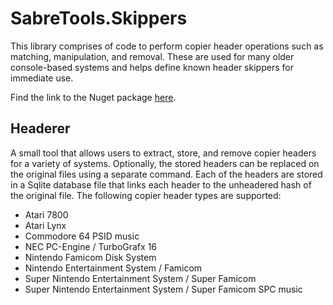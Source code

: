 # SabreTools.Skippers

This library comprises of code to perform copier header operations such as matching, manipulation, and removal. These are used for many older console-based systems and helps define known header skippers for immediate use.

Find the link to the Nuget package [here](https://www.nuget.org/packages/SabreTools.Skippers).

## Headerer

A small tool that allows users to extract, store, and remove copier headers for a variety of systems. Optionally, the stored headers can be replaced on the original files using a separate command. Each of the headers are stored in a Sqlite database file that links each header to the unheadered hash of the original file. The following copier header types are supported:

* Atari 7800
* Atari Lynx
* Commodore 64 PSID music
* NEC PC-Engine / TurboGrafx 16
* Nintendo Famicom Disk System
* Nintendo Entertainment System / Famicom
* Super Nintendo Entertainment System / Super Famicom
* Super Nintendo Entertainment System / Super Famicom SPC music
